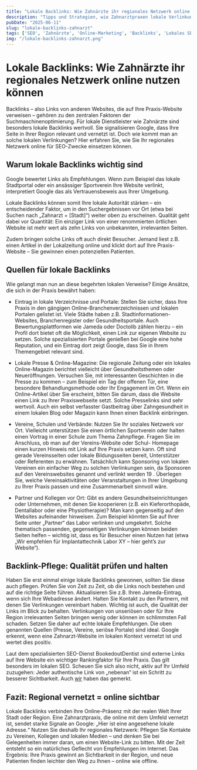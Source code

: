 ```yaml
---
title: "Lokale Backlinks: Wie Zahnärzte ihr regionales Netzwerk online nutzen können" 
description: "Tipps und Strategien, wie Zahnarztpraxen lokale Verlinkungen aufbauen – vom Eintrag in regionale Portale bis zum Sponsoring im Verein – um ihr Google-Ranking zu verbessern." 
pubDate: "2025-06-11" 
slug: "lokale-backlinks-zahnarzt" 
tags: ['SEO', 'Zahnärzte', 'Online-Marketing', 'Backlinks', 'Lokales SEO']
img: "/lokale-backlinks-zahnarzt.png"
---
```


# Lokale Backlinks: Wie Zahnärzte ihr regionales Netzwerk online nutzen können

Backlinks – also Links von anderen Websites, die auf Ihre Praxis-Website verweisen – gehören zu den zentralen Faktoren der Suchmaschinenoptimierung. Für lokale Dienstleister wie Zahnärzte sind besonders lokale Backlinks wertvoll. Sie signalisieren Google, dass Ihre Seite in Ihrer Region relevant und vernetzt ist. Doch wie kommt man an solche lokalen Verlinkungen? Hier erfahren Sie, wie Sie Ihr regionales Netzwerk online für SEO-Zwecke einsetzen können.

## Warum lokale Backlinks wichtig sind

Google bewertet Links als Empfehlungen. Wenn zum Beispiel das lokale Stadtportal oder ein ansässiger Sportverein Ihre Website verlinkt, interpretiert Google das als Vertrauensbeweis aus Ihrer Umgebung.

Lokale Backlinks können somit Ihre lokale Autorität stärken – ein entscheidender Faktor, um in den Suchergebnissen vor Ort (etwa bei Suchen nach „Zahnarzt + [Stadt]“) weiter oben zu erscheinen. Qualität geht dabei vor Quantität: Ein einziger Link von einer renommierten örtlichen Website ist mehr wert als zehn Links von unbekannten, irrelevanten Seiten.

Zudem bringen solche Links oft auch direkt Besucher. Jemand liest z.B. einen Artikel in der Lokalzeitung online und klickt dort auf Ihre Praxis-Website – Sie gewinnen einen potenziellen Patienten.

## Quellen für lokale Backlinks

Wie gelangt man nun an diese begehrten lokalen Verweise? Einige Ansätze, die sich in der Praxis bewährt haben:

- Eintrag in lokale Verzeichnisse und Portale: Stellen Sie sicher, dass Ihre Praxis in den gängigen Online-Branchenverzeichnissen und lokalen Portalen gelistet ist. Viele Städte haben z.B. Stadtinformationen-Websites, Branchenregister oder Gesundheitsportale. Auch Bewertungsplattformen wie Jameda oder Doctolib zählen hierzu – ein Profil dort bietet oft die Möglichkeit, einen Link zur eigenen Website zu setzen. Solche spezialisierten Portale genießen bei Google eine hohe Reputation, und ein Eintrag dort zeigt Google, dass Sie in Ihrem Themengebiet relevant sind.

- Lokale Presse & Online-Magazine: Die regionale Zeitung oder ein lokales Online-Magazin berichtet vielleicht über Gesundheitsthemen oder Neueröffnungen. Versuchen Sie, mit interessanten Geschichten in die Presse zu kommen – zum Beispiel ein Tag der offenen Tür, eine besondere Behandlungsmethode oder Ihr Engagement im Ort. Wenn ein Online-Artikel über Sie erscheint, bitten Sie darum, dass die Website einen Link zu Ihrer Praxiswebseite setzt. Solche Presselinks sind sehr wertvoll. Auch ein selbst verfasster Gastbeitrag über Zahngesundheit in einem lokalen Blog oder Magazin kann Ihnen einen Backlink einbringen.

- Vereine, Schulen und Verbände: Nutzen Sie Ihr soziales Netzwerk vor Ort. Vielleicht unterstützen Sie einen örtlichen Sportverein oder halten einen Vortrag in einer Schule zum Thema Zahnpflege. Fragen Sie im Anschluss, ob man auf der Vereins-Website oder Schul- Homepage einen kurzen Hinweis mit Link auf Ihre Praxis setzen kann. Oft sind gerade Vereinsseiten oder lokale Bildungsseiten bereit, Unterstützer oder Referenten zu erwähnen. Tatsächlich kann Sponsoring von lokalen Vereinen ein einfacher Weg zu solchen Verlinkungen sein, da Sponsoren auf den Vereinswebsites genannt und verlinkt werden 19 . Überlegen Sie, welche Vereinsaktivitäten oder Veranstaltungen in Ihrer Umgebung zu Ihrer Praxis passen und eine Zusammenarbeit sinnvoll wäre.

- Partner und Kollegen vor Ort: Gibt es andere Gesundheitseinrichtungen oder Unternehmen, mit denen Sie kooperieren (z.B. ein Kieferorthopäde, Dentallabor oder eine Physiotherapie)? Man kann gegenseitig auf den Websites aufeinander hinweisen. Zum Beispiel könnten Sie auf Ihrer Seite unter „Partner“ das Labor verlinken und umgekehrt. Solche thematisch passenden, gegenseitigen Verlinkungen können beiden Seiten helfen – wichtig ist, dass es für Besucher einen Nutzen hat (etwa „Wir empfehlen für Implantattechnik Labor XY – hier geht’s zur Website“).

## Backlink-Pflege: Qualität prüfen und halten

Haben Sie erst einmal einige lokale Backlinks gewonnen, sollten Sie diese auch pflegen. Prüfen Sie von Zeit zu Zeit, ob die Links noch bestehen und auf die richtige Seite führen. Aktualisieren Sie z.B. Ihren
Jameda-Eintrag, wenn sich Ihre Webadresse ändert. Halten Sie Kontakt zu den Partnern, mit denen Sie Verlinkungen vereinbart haben. Wichtig ist auch, die Qualität der Links im Blick zu behalten. Verlinkungen von unseriösen oder für Ihre Region irrelevanten Seiten bringen wenig oder können im schlimmsten Fall schaden. Setzen Sie daher auf echte lokale Empfehlungen. Die oben genannten Quellen (Presse, Vereine, seriöse Portale) sind ideal. Google erkennt, wenn eine Zahnarzt-Website im lokalen Kontext vernetzt ist und wertet dies positiv.

Laut dem spezialisierten SEO-Dienst BookedoutDentist sind externe Links auf Ihre Website ein wichtiger Rankingfaktor für Ihre Praxis. Das gilt besonders im lokalen SEO. Scheuen Sie sich also nicht, aktiv auf Ihr Umfeld zuzugehen: Jeder authentische Link von „nebenan“ ist ein Schritt zu besserer Sichtbarkeit. Auch <a href="/">wir</a> haben das gemerkt.

## Fazit: Regional vernetzt = online sichtbar

Lokale Backlinks verbinden Ihre Online-Präsenz mit der realen Welt Ihrer Stadt oder Region. Eine Zahnarztpraxis, die online mit dem Umfeld vernetzt ist, sendet starke Signale an Google: „Hier ist eine angesehene lokale Adresse.“ Nutzen Sie deshalb Ihr regionales Netzwerk: Pflegen Sie Kontakte zu Vereinen, Kollegen und lokalen Medien – und denken Sie bei Gelegenheiten immer daran, um einen Website-Link zu bitten. Mit der Zeit entsteht so ein natürliches Geflecht von Empfehlungen im Internet. Das Ergebnis: Ihre Praxis gewinnt an Sichtbarkeit in der Region, und neue Patienten finden leichter den Weg zu Ihnen – online wie offline.